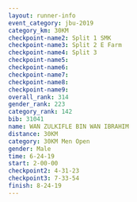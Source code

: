 ```yaml
---
layout: runner-info 
event_category: jbu-2019 
category_km: 30KM 
checkpoint-name2: Split 1 SMK 
checkpoint-name3: Split 2 E Farm 
checkpoint-name4: Split 3 
checkpoint-name5: 
checkpoint-name6: 
checkpoint-name7: 
checkpoint-name8: 
checkpoint-name9: 
overall_rank: 314
gender_rank: 223
category_rank: 142
bib: 31041
name: WAN ZULKIFLE BIN WAN IBRAHIM
distance: 30KM
category: 30KM Men Open
gender: Male
time: 6-24-19
start: 2-00-00
checkpoint2: 4-31-23
checkpoint3: 7-33-54
finish: 8-24-19
---
```


